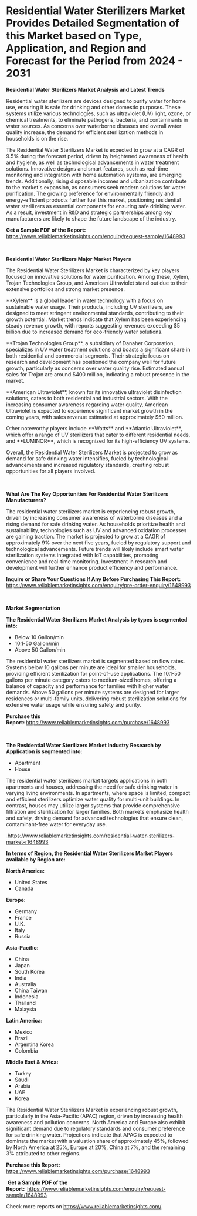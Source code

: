 <p><h1>Residential Water Sterilizers Market Provides Detailed Segmentation of this Market based on Type, Application, and Region and Forecast for the Period from 2024 - 2031</h1></p><p><strong>Residential Water Sterilizers Market Analysis and Latest Trends</strong></p>
<p><p>Residential water sterilizers are devices designed to purify water for home use, ensuring it is safe for drinking and other domestic purposes. These systems utilize various technologies, such as ultraviolet (UV) light, ozone, or chemical treatments, to eliminate pathogens, bacteria, and contaminants in water sources. As concerns over waterborne diseases and overall water quality increase, the demand for efficient sterilization methods in households is on the rise.</p><p>The Residential Water Sterilizers Market is expected to grow at a CAGR of 9.5% during the forecast period, driven by heightened awareness of health and hygiene, as well as technological advancements in water treatment solutions. Innovative designs and smart features, such as real-time monitoring and integration with home automation systems, are emerging trends. Additionally, rising disposable incomes and urbanization contribute to the market's expansion, as consumers seek modern solutions for water purification. The growing preference for environmentally friendly and energy-efficient products further fuel this market, positioning residential water sterilizers as essential components for ensuring safe drinking water. As a result, investment in R&D and strategic partnerships among key manufacturers are likely to shape the future landscape of the industry.</p></p>
<p><strong>Get a Sample PDF of the Report:&nbsp;</strong> <a href="https://www.reliablemarketinsights.com/enquiry/request-sample/1648993?utm_campaign=1948&utm_medium=2&utm_source=Github&utm_content=ia&utm_term=29122024&utm_id=residential-water-sterilizers">https://www.reliablemarketinsights.com/enquiry/request-sample/1648993</a></p>
<p>&nbsp;</p>
<p><strong>Residential Water Sterilizers Major Market Players</strong></p>
<p><p>The Residential Water Sterilizers Market is characterized by key players focused on innovative solutions for water purification. Among these, Xylem, Trojan Technologies Group, and American Ultraviolet stand out due to their extensive portfolios and strong market presence.</p><p>**Xylem** is a global leader in water technology with a focus on sustainable water usage. Their products, including UV sterilizers, are designed to meet stringent environmental standards, contributing to their growth potential. Market trends indicate that Xylem has been experiencing steady revenue growth, with reports suggesting revenues exceeding $5 billion due to increased demand for eco-friendly water solutions.</p><p>**Trojan Technologies Group**, a subsidiary of Danaher Corporation, specializes in UV water treatment solutions and boasts a significant share in both residential and commercial segments. Their strategic focus on research and development has positioned the company well for future growth, particularly as concerns over water quality rise. Estimated annual sales for Trojan are around $400 million, indicating a robust presence in the market.</p><p>**American Ultraviolet**, known for its innovative ultraviolet disinfection solutions, caters to both residential and industrial sectors. With the increasing consumer awareness regarding water quality, American Ultraviolet is expected to experience significant market growth in the coming years, with sales revenue estimated at approximately $50 million.</p><p>Other noteworthy players include **Watts** and **Atlantic Ultraviolet**, which offer a range of UV sterilizers that cater to different residential needs, and **LUMINOR**, which is recognized for its high-efficiency UV systems. </p><p>Overall, the Residential Water Sterilizers Market is projected to grow as demand for safe drinking water intensifies, fueled by technological advancements and increased regulatory standards, creating robust opportunities for all players involved.</p></p>
<p>&nbsp;</p>
<p><strong>What Are The Key Opportunities For Residential Water Sterilizers Manufacturers?</strong></p>
<p><p>The residential water sterilizers market is experiencing robust growth, driven by increasing consumer awareness of waterborne diseases and a rising demand for safe drinking water. As households prioritize health and sustainability, technologies such as UV and advanced oxidation processes are gaining traction. The market is projected to grow at a CAGR of approximately 9% over the next five years, fueled by regulatory support and technological advancements. Future trends will likely include smart water sterilization systems integrated with IoT capabilities, promoting convenience and real-time monitoring. Investment in research and development will further enhance product efficiency and performance.</p></p>
<p><strong>Inquire or Share Your Questions If Any Before Purchasing This Report:</strong> <a href="https://www.reliablemarketinsights.com/enquiry/pre-order-enquiry/1648993?utm_campaign=1948&utm_medium=2&utm_source=Github&utm_content=ia&utm_term=29122024&utm_id=residential-water-sterilizers">https://www.reliablemarketinsights.com/enquiry/pre-order-enquiry/1648993</a></p>
<p>&nbsp;</p>
<p><strong>Market Segmentation</strong></p>
<p><strong>The Residential Water Sterilizers Market Analysis by types is segmented into:</strong></p>
<p><ul><li>Below 10 Gallon/min</li><li>10.1-50 Gallon/min</li><li>Above 50 Gallon/min</li></ul></p>
<p><p>The residential water sterilizers market is segmented based on flow rates. Systems below 10 gallons per minute are ideal for smaller households, providing efficient sterilization for point-of-use applications. The 10.1-50 gallons per minute category caters to medium-sized homes, offering a balance of capacity and performance for families with higher water demands. Above 50 gallons per minute systems are designed for larger residences or multi-family units, delivering robust sterilization solutions for extensive water usage while ensuring safety and purity.</p></p>
<p><strong>Purchase this Report:&nbsp;</strong><a href="https://www.reliablemarketinsights.com/purchase/1648993?utm_campaign=1948&utm_medium=2&utm_source=Github&utm_content=ia&utm_term=29122024&utm_id=residential-water-sterilizers">https://www.reliablemarketinsights.com/purchase/1648993</a></p>
<p>&nbsp;</p>
<p><strong>The Residential Water Sterilizers Market Industry Research by Application is segmented into:</strong></p>
<p><ul><li>Apartment</li><li>House</li></ul></p>
<p><p>The residential water sterilizers market targets applications in both apartments and houses, addressing the need for safe drinking water in varying living environments. In apartments, where space is limited, compact and efficient sterilizers optimize water quality for multi-unit buildings. In contrast, houses may utilize larger systems that provide comprehensive filtration and sterilization for larger families. Both markets emphasize health and safety, driving demand for advanced technologies that ensure clean, contaminant-free water for everyday use.</p></p>
<p><a href="https://www.reliablemarketinsights.com/residential-water-sterilizers-market-r1648993?utm_campaign=1948&utm_medium=2&utm_source=Github&utm_content=ia&utm_term=29122024&utm_id=residential-water-sterilizers">&nbsp;https://www.reliablemarketinsights.com/residential-water-sterilizers-market-r1648993</a></p>
<p><strong>In terms of Region, the Residential Water Sterilizers Market Players available by Region are:</strong></p>
<p>
    <p> <strong> North America: </strong>
        <ul>
            <li>United States</li>
            <li>Canada</li>
        </ul>
        </p> 
    <p> <strong> Europe: </strong>
        <ul>
            <li>Germany</li>
            <li>France</li>
            <li>U.K.</li>
            <li>Italy</li>
            <li>Russia</li>
        </ul>
        </p> 
    <p> <strong> Asia-Pacific: </strong>
        <ul>
            <li>China</li>
            <li>Japan</li>
            <li>South Korea</li>
            <li>India</li>
            <li>Australia</li>
            <li>China Taiwan</li>
            <li>Indonesia</li>
            <li>Thailand</li>
            <li>Malaysia</li>
        </ul>
        </p> 
    <p> <strong> Latin America: </strong>
        <ul>
            <li>Mexico</li>
            <li>Brazil</li>
            <li>Argentina Korea</li>
            <li>Colombia</li>
        </ul>
        </p> 
    <p> <strong> Middle East & Africa: </strong>
        <ul>
            <li>Turkey</li>
            <li>Saudi</li>
            <li>Arabia</li>
            <li>UAE</li>
            <li>Korea</li>
        </ul>
    </p>
    </p>
<p><p>The Residential Water Sterilizers Market is experiencing robust growth, particularly in the Asia-Pacific (APAC) region, driven by increasing health awareness and pollution concerns. North America and Europe also exhibit significant demand due to regulatory standards and consumer preference for safe drinking water. Projections indicate that APAC is expected to dominate the market with a valuation share of approximately 45%, followed by North America at 25%, Europe at 20%, China at 7%, and the remaining 3% attributed to other regions.</p></p>
<p><strong>Purchase this Report: </strong><a href="https://www.reliablemarketinsights.com/purchase/1648993?utm_campaign=1948&utm_medium=2&utm_source=Github&utm_content=ia&utm_term=29122024&utm_id=residential-water-sterilizers">https://www.reliablemarketinsights.com/purchase/1648993</a></p>
<p>&nbsp;<strong>Get a Sample PDF of the Report:&nbsp;&nbsp;</strong><a href="https://www.reliablemarketinsights.com/enquiry/request-sample/1648993?utm_campaign=1948&utm_medium=2&utm_source=Github&utm_content=ia&utm_term=29122024&utm_id=residential-water-sterilizers">https://www.reliablemarketinsights.com/enquiry/request-sample/1648993</a></p>
<p><strong></strong></p>
<p>Check more reports on <a href="https://www.reliablemarketinsights.com/?utm_campaign=1948&utm_medium=2&utm_source=Github&utm_content=ia&utm_term=29122024&utm_id=residential-water-sterilizers">https://www.reliablemarketinsights.com/</a></p>